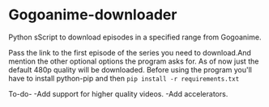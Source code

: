 # Gogoanime-downloader
Python sScript to download episodes in a specified range from Gogoanime.

Pass the link to the first episode of the series you need to download.And mention the other optional options the program asks for.
As of now just the default 480p quality will be downloaded.
Before using the program you'll have to install python-pip and then `pip install -r requirements.txt`

To-do-
-Add support for higher quality videos.
-Add accelerators.
